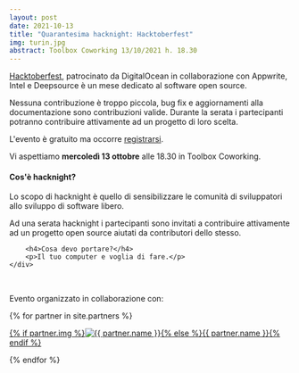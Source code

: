 ```yaml
---
layout: post
date: 2021-10-13
title: "Quarantesima hacknight: Hacktoberfest"
img: turin.jpg
abstract: Toolbox Coworking 13/10/2021 h. 18.30
---
```


<div class="row">
    <div class="col-lg-12">
    <p>
        <a href="https://hacktoberfest.digitalocean.com/" target="_blank" title="Hacktoberfest pagina ufficiale">Hacktoberfest</a>, patrocinato da DigitalOcean in collaborazione con Appwrite, Intel e Deepsource
        è un mese dedicato al software open source.
    </p>
    <p>
        Nessuna contribuzione è troppo piccola, bug fix e aggiornamenti alla documentazione
        sono contribuzioni valide.
        Durante la serata i partecipanti potranno contribuire attivamente ad un
	progetto di loro scelta.
    </p>
        <p>L'evento è gratuito ma occorre <a href="https://tohacknight-hacktoberfest-2021.eventbrite.it/" target="_blank" title="Registrati all'evento">registrarsi</a>.</p>
        <p>Vi aspettiamo <strong>mercoledì 13 ottobre</strong> alle 18.30 in Toolbox Coworking.</p>
    </div>
</div>

<div class="row">
    <div class="col-lg-12">
        <h4>Cos'è hacknight?</h4>
        <p>Lo scopo di hacknight è quello di sensibilizzare le comunità di sviluppatori allo sviluppo di software libero.</p>
        <p>Ad una serata hacknight i partecipanti sono invitati a contribuire attivamente ad un progetto open source aiutati da contributori dello stesso.</p>

        <h4>Cosa devo portare?</h4>
        <p>Il tuo computer e voglia di fare.</p>
    </div>
</div>

<div class="row">
    <div class="col-lg-12">
        <p><br></p>
        <p>Evento organizzato in collaborazione con:</p>
        {% for partner in site.partners %}
            <p><a href="{{ partner.url }}" target="_blank">{% if partner.img %}<img src="{{ partner.img }}" alt="{{ partner.name }}">{% else %}{{ partner.name }}{% endif %}</a></p>
        {% endfor %}
    </div>
</div>

